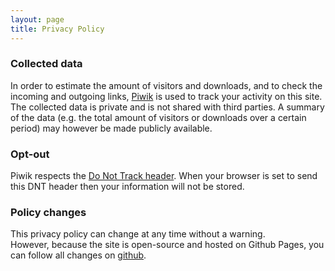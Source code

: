 ```yaml
---
layout: page
title: Privacy Policy
---
```


### Collected data
In order to estimate the amount of visitors and downloads, and to check the incoming and outgoing links, [Piwik](https://piwik.org) is used to track your activity on this site. The collected data is private and is not shared with third parties. A summary of the data (e.g. the total amount of visitors or downloads over a certain period) may however be made publicly available.


### Opt-out
Piwik respects the [Do Not Track header](https://en.wikipedia.org/wiki/Do_Not_Track). When your browser is set to send this DNT header then your information will not be stored.


### Policy changes
This privacy policy can change at any time without a warning.  
However, because the site is open-source and hosted on Github Pages, you can follow all changes on [github](https://github.com/texus/TGUI/commits/gh-pages/privacy-policy/index.md).
